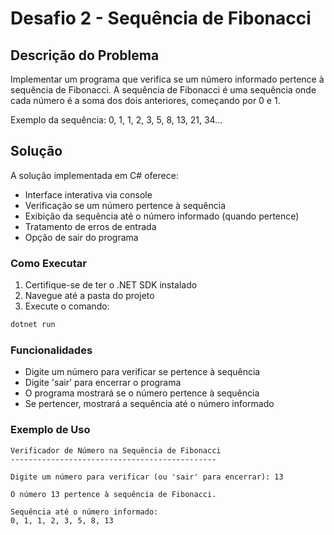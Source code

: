 # Desafio 2 - Sequência de Fibonacci

## Descrição do Problema

Implementar um programa que verifica se um número informado pertence à sequência de Fibonacci. A sequência de Fibonacci é uma sequência onde cada número é a soma dos dois anteriores, começando por 0 e 1.

Exemplo da sequência: 0, 1, 1, 2, 3, 5, 8, 13, 21, 34...

## Solução

A solução implementada em C# oferece:
- Interface interativa via console
- Verificação se um número pertence à sequência
- Exibição da sequência até o número informado (quando pertence)
- Tratamento de erros de entrada
- Opção de sair do programa

### Como Executar

1. Certifique-se de ter o .NET SDK instalado
2. Navegue até a pasta do projeto
3. Execute o comando:
```bash
dotnet run
```

### Funcionalidades

- Digite um número para verificar se pertence à sequência
- Digite 'sair' para encerrar o programa
- O programa mostrará se o número pertence à sequência
- Se pertencer, mostrará a sequência até o número informado

### Exemplo de Uso

```
Verificador de Número na Sequência de Fibonacci
----------------------------------------------

Digite um número para verificar (ou 'sair' para encerrar): 13

O número 13 pertence à sequência de Fibonacci.

Sequência até o número informado:
0, 1, 1, 2, 3, 5, 8, 13
``` 